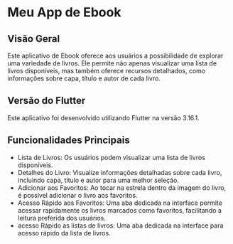 # Meu App de Ebook

## Visão Geral
Este aplicativo de Ebook oferece aos usuários a possibilidade de explorar uma variedade de livros. Ele permite não apenas visualizar uma lista de livros disponíveis, mas também oferece recursos detalhados, como informações sobre capa, título e autor de cada livro.
## Versão do Flutter
Este aplicativo foi desenvolvido utilizando Flutter na versão 3.16.1.

## Funcionalidades Principais
- Lista de Livros: Os usuários podem visualizar uma lista de livros disponíveis.
- Detalhes do Livro: Visualize informações detalhadas sobre cada livro, incluindo capa, título e autor para uma melhor seleção.
- Adicionar aos Favoritos: Ao tocar na estrela dentro da imagem do livro, é possível adicionar o livro aos favoritos.
- Acesso Rápido aos Favoritos: Uma aba dedicada na interface permite acessar rapidamente os livros marcados como favoritos, facilitando a leitura preferida dos usuários.
- acesso Rápido as listas de livros: Uma aba dedicada na interface para acesso rápido da lista de livros.